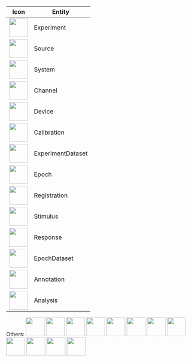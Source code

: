 
| Icon |Entity|
| ------|------|
|<img src="https://img.icons8.com/?size=512&id=32693&format=png" width=50>|Experiment|
|<img src="https://img.icons8.com/?size=512&id=21132&format=png" width=50>|Source|
|<img src="https://img.icons8.com/?size=512&id=vAO5Zjhw9pP2&format=png" width=50>|System|
|<img src="https://img.icons8.com/?size=512&id=26321&format=png" width=50>|Channel|
|<img src="https://img.icons8.com/?size=512&id=26286&format=png" width=50>|Device|
|<img src="https://img.icons8.com/?size=512&id=wMJHTUbxz9KQ&format=png" width=50>|Calibration|
|<img src="https://img.icons8.com/?size=512&id=31496&format=png" width=50>|ExperimentDataset|
|<img src="https://img.icons8.com/?size=512&id=24405&format=png" width=50>|Epoch|
|<img src="https://img.icons8.com/?size=512&id=26236&format=png" width=50>|Registration|
|<img src="https://img.icons8.com/?size=512&id=26335&format=png" width=50>|Stimulus|
|<img src="https://img.icons8.com/?size=512&id=32596&format=png" width=50>|Response|
|<img src="https://img.icons8.com/?size=512&id=31500&format=png" width=50>|EpochDataset|
|<img src="https://img.icons8.com/?size=512&id=21145&format=png" width=50>|Annotation|
|<img src="https://img.icons8.com/?size=512&id=38502&format=png" width=50>|Analysis|


Others:
<img src="https://img.icons8.com/?size=512&id=26284&format=png" width=50>
<img src="https://img.icons8.com/?size=512&id=21244&format=png" width=50>
<img src="https://img.icons8.com/?size=512&id=26252&format=png" width=50>
<img src="https://img.icons8.com/?size=512&id=26315&format=png" width=50>
 <img src="https://img.icons8.com/?size=512&id=j400DChfrHuS&format=png" width=50>
 <img src="https://img.icons8.com/?size=512&id=39376&format=png" width=50>
 <img src="https://img.icons8.com/?size=512&id=b8BKe9cGqCV0&format=png" width=50>
 <img src="https://img.icons8.com/?size=512&id=26304&format=png" width=50>
 <img src="https://img.icons8.com/?size=512&id=26334&format=png" width=50>
 <img src="https://img.icons8.com/?size=512&id=32630&format=png" width=50>
 <img src="https://img.icons8.com/?size=512&id=21205&format=png" width=50>
 <img src="https://img.icons8.com/?size=512&id=-fcp7PY7LOpz&format=png" width=50>